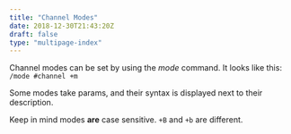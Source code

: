 ```yaml
---
title: "Channel Modes"
date: 2018-12-30T21:43:20Z
draft: false
type: "multipage-index"
---
```


Channel modes can be set by using the *mode* command. It looks like this: `/mode #channel +m`

Some modes take params, and their syntax is displayed next to their description.

Keep in mind modes **are** case sensitive. `+B` and `+b` are different.

